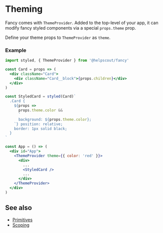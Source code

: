 # Theming

Fancy comes with `ThemeProvider`. Added to the top-level of your app, it can modify fancy styled components via a special `props.theme` prop.

Define your theme props to `ThemeProvider` as `theme`.

### Example

```jsx
import styled, { ThemeProvider } from '@helpscout/fancy'

const Card = props => (
  <div className="Card">
    <div className="Card__block">{props.children}</div>
  </div>
)

const StyledCard = styled(Card)`
  .Card {
    ${props =>
      props.theme.color &&
      `
      background: ${props.theme.color};
    `} position: relative;
    border: 1px solid black;
  }
`

const App = () => (
  <div id="App">
    <ThemeProvider theme={{ color: 'red' }}>
      <div>
        ...
        <StyledCard />
        ...
      </div>
    </ThemeProvider>
  </div>
)
```

## See also

* [Primitives](primitives.md)
* [Scoping](scoping.md)

